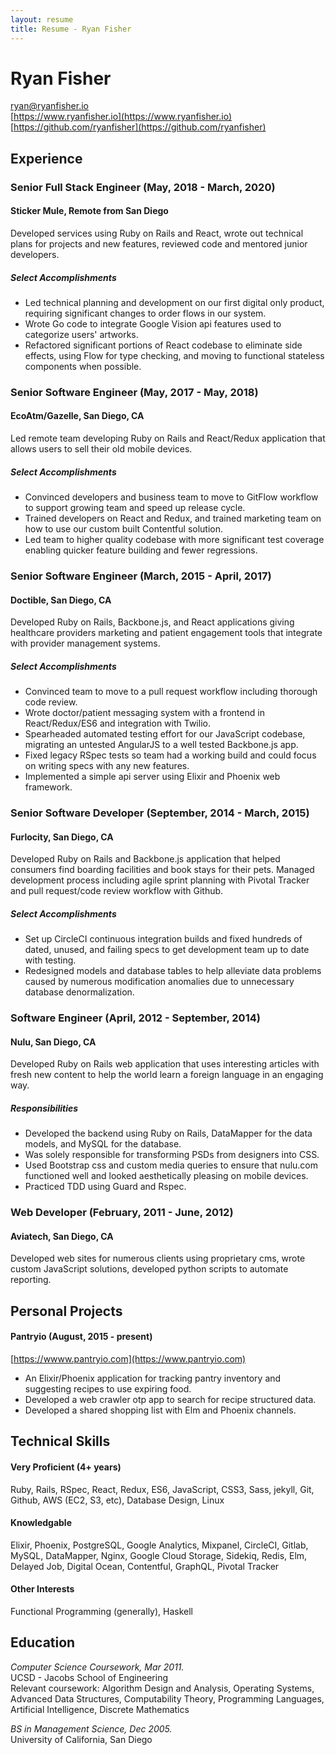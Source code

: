 ```yaml
---
layout: resume
title: Resume - Ryan Fisher
---
```


Ryan Fisher
===========
ryan@ryanfisher.io  
[https://www.ryanfisher.io](https://www.ryanfisher.io)<br />
[https://github.com/ryanfisher](https://github.com/ryanfisher)

Experience
----------
### Senior Full Stack Engineer (May, 2018 - March, 2020)
#### Sticker Mule, Remote from San Diego

Developed services using Ruby on Rails and React, wrote out technical plans for projects and new features, reviewed code and mentored junior developers.

##### Select Accomplishments
- Led technical planning and development on our first digital only product, requiring significant changes to order flows in our system.
- Wrote Go code to integrate Google Vision api features used to categorize users' artworks.
- Refactored significant portions of React codebase to eliminate side effects, using Flow for type checking, and moving to functional stateless components when possible.

### Senior Software Engineer (May, 2017 - May, 2018)
#### EcoAtm/Gazelle, San Diego, CA

Led remote team developing Ruby on Rails and React/Redux application that allows users to sell their old mobile devices.

##### Select Accomplishments
- Convinced developers and business team to move to GitFlow workflow to support growing team and speed up release cycle.
- Trained developers on React and Redux, and trained marketing team on how to use our custom built Contentful solution.
- Led team to higher quality codebase with more significant test coverage enabling quicker feature building and fewer regressions.

### Senior Software Engineer (March, 2015 - April, 2017)
#### Doctible, San Diego, CA

Developed Ruby on Rails, Backbone.js, and React applications giving healthcare providers marketing and patient engagement tools that integrate with provider management systems.

##### Select Accomplishments
- Convinced team to move to a pull request workflow including thorough code review.
- Wrote doctor/patient messaging system with a frontend in React/Redux/ES6 and integration with Twilio.
- Spearheaded automated testing effort for our JavaScript codebase, migrating an untested AngularJS to a well tested Backbone.js app.
- Fixed legacy RSpec tests so team had a working build and could focus on writing specs with any new features.
- Implemented a simple api server using Elixir and Phoenix web framework.

### Senior Software Developer (September, 2014 - March, 2015)
#### Furlocity, San Diego, CA

Developed Ruby on Rails and Backbone.js application that helped consumers find boarding facilities and book stays for their pets. Managed development process including agile sprint planning with Pivotal Tracker and pull request/code review workflow with Github.

##### Select Accomplishments
- Set up CircleCI continuous integration builds and fixed hundreds of dated, unused, and failing specs to get development team up to date with testing.
- Redesigned models and database tables to help alleviate data problems caused by numerous modification anomalies due to unnecessary database denormalization.

### Software Engineer (April, 2012 - September, 2014)
#### Nulu, San Diego, CA

Developed Ruby on Rails web application that uses interesting articles with fresh new content to help the world learn a foreign language in an engaging way.

##### Responsibilities
- Developed the backend using Ruby on Rails, DataMapper for the data models, and MySQL for the database.
- Was solely responsible for transforming PSDs from designers into CSS.
- Used Bootstrap css and custom media queries to ensure that nulu.com functioned well and looked aesthetically pleasing on mobile devices.
- Practiced TDD using Guard and Rspec.

### Web Developer (February, 2011 - June, 2012)
#### Aviatech, San Diego, CA

Developed web sites for numerous clients using proprietary cms, wrote custom JavaScript solutions, developed python scripts to automate reporting.

Personal Projects
-------------
#### Pantryio (August, 2015 - present)
[https://wwww.pantryio.com](https://www.pantryio.com)

- An Elixir/Phoenix application for tracking pantry inventory and suggesting recipes to use expiring food.
- Developed a web crawler otp app to search for recipe structured data.
- Developed a shared shopping list with Elm and Phoenix channels.

Technical Skills
----------------

#### Very Proficient (4+ years)

Ruby, Rails, RSpec, React, Redux, ES6, JavaScript, CSS3, Sass, jekyll, Git, Github, AWS (EC2, S3, etc), Database Design, Linux

#### Knowledgable

Elixir, Phoenix, PostgreSQL, Google Analytics, Mixpanel, CircleCI, Gitlab, MySQL, DataMapper, Nginx, Google Cloud Storage, Sidekiq, Redis, Elm, Delayed Job, Digital Ocean, Contentful, GraphQL, Pivotal Tracker

#### Other Interests

Functional Programming (generally), Haskell


Education
---------
*Computer Science Coursework, Mar 2011.*  
UCSD - Jacobs School of Engineering  
Relevant coursework: Algorithm Design and Analysis, Operating Systems, Advanced Data Structures, Computability Theory, Programming Languages, Artificial Intelligence, Discrete Mathematics

*BS in Management Science, Dec 2005.*  
University of California, San Diego
